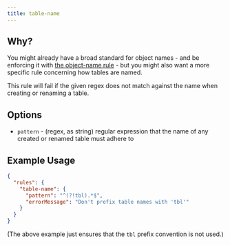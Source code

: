 ```yaml
---
title: table-name
---
```


## Why?

You might already have a broad standard for object names - and be enforcing it with [the object-name rule](object-name.md) - but you might also want a more specific rule concerning how tables are named.

This rule will fail if the given regex does not match against the name when creating or renaming a table.

## Options

- `pattern` - (regex, as string) regular expression that the name of any created or renamed table must adhere to

## Example Usage

```json
{
  "rules": {
    "table-name": {
      "pattern": "^(?!tbl).*$",
      "errorMessage": "Don't prefix table names with 'tbl'"
    }
  }
}
```

(The above example just ensures that the `tbl` prefix convention is not used.)
